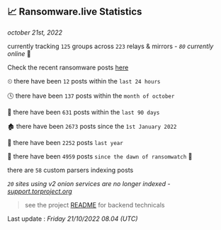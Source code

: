 
## 📈 Ransomware.live Statistics
_october 21st, 2022_

currently tracking `125` groups across `223` relays & mirrors - _`80` currently online_ 📡

Check the recent ransomware posts [here](https://www.ransomware.live/#/recentposts)


⏲ there have been `12` posts within the `last 24 hours`

🕓 there have been `137` posts within the `month of october`

📅 there have been `631` posts within the `last 90 days`

🏚 there have been `2673` posts since the `1st January 2022`

🚀 there have been `2252` posts `last year`

🦕 there have been `4959` posts `since the dawn of ransomwatch` 🐣

there are `58` custom parsers indexing posts

_`20` sites using v2 onion services are no longer indexed - [support.torproject.org](https://support.torproject.org/onionservices/v2-deprecation/)_

> see the project [README](https://github.com/jmousqueton/ransomwatch#readme) for backend technicals



Last update : _Friday 21/10/2022 08.04 (UTC)_

